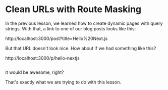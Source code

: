 # Clean URLs with Route Masking

In the previous lesson, we learned how to create dynamic pages with query strings.
With that, a link to one of our blog posts looks like this:

http://localhost:3000/post?title=Hello%20Next.js

But that URL doesn't look nice.
How about if we had something like this?

http://localhost:3000/p/hello-nextjs

<img src="https://cloud.githubusercontent.com/assets/50838/24586820/b65be244-17c6-11e7-87fd-d6880152261e.png" alt="">

It would be awesome, right?

That's exactly what we are trying to do with this lesson.